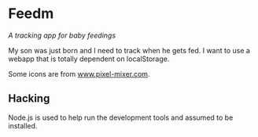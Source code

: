 Feedm
=====

*A tracking app for baby feedings*

My son was just born and I need to track when he gets fed. I want to use a
webapp that is totally dependent on localStorage.

Some icons are from www.pixel-mixer.com.

Hacking
-------

Node.js is used to help run the development tools and assumed to be installed.
